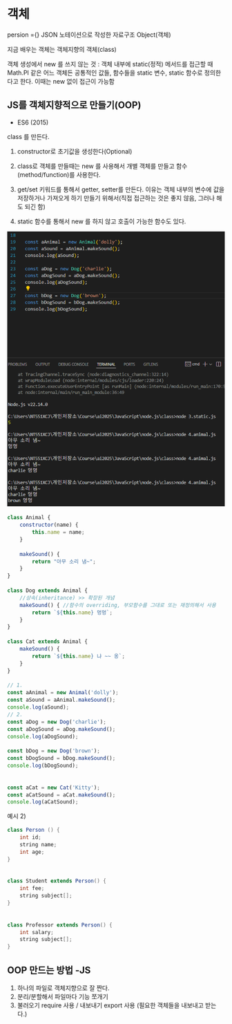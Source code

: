 # 객체

persion ={} JSON 노테이션으로 작성한 자료구조 Object(객체)

지금 배우는 객체는 객체지향의 객체(class)


객체 생성에서 new 를 쓰지 않는 것 : 객체 내부에  static(정적) 메서드를 접근할 때 
Math.PI 같은 어느 객체든 공통적인 값들, 함수들을 
static 변수, static 함수로 정의한다고 한다.
이때는 new 없이 접근이 가능함


## JS를 객체지향적으로 만들기(OOP)
- ES6 (2015)



class 를 만든다.
1. constructor로 초기값을 생성한다(Optional)
2. class로 객체를 만들때는 new 를 사용해서 개별 객체를 만들고 함수(method/function)를 사용한다.

3. get/set 키워드를 통해서 getter, setter를 만든다.
이유는 객체 내부의 변수에 값을 저장하거나 가져오게 하기 만들기 위해서(직접 접근하는 것은 좋지 않음, 그러나 해도 되긴 함)

4. static 함수를 통해서 new 를 하지 않고 호출이 가능한 함수도 있다.

![inheritance(상속)](image.png)


```JavaScript
class Animal {
    constructor(name) {
        this.name = name;
    }

    makeSound() {
        return "아무 소리 냄~";
    }
}

class Dog extends Animal {
    //상속(inheritance) >> 확장된 개념
    makeSound() { //함수의 overriding, 부모함수를 그대로 또는 재정의해서 사용
        return `${this.name} 멍멍`;
    }
}

class Cat extends Animal {
    makeSound() {
        return `${this.name} 냐 ~~ 옹`;
    }
}

// 1. 
const aAnimal = new Animal('dolly');
const aSound = aAnimal.makeSound();
console.log(aSound);
// 2.
const aDog = new Dog('charlie');
const aDogSound = aDog.makeSound();
console.log(aDogSound);

const bDog = new Dog('brown');
const bDogSound = bDog.makeSound();
console.log(bDogSound);


const aCat = new Cat('Kitty');
const aCatSound = aCat.makeSound();
console.log(aCatSound);
````



예시 2)
```Java
class Person () {
    int id;
    string name;
    int age;
}


class Student extends Person() {
    int fee;
    string subject[];
}


class Professor extends Person() {
    int salary;
    string subject[];
}


```

## OOP 만드는 방법 -JS

1. 하나의 파일로 객체지향으로 잘 짠다.
2. 분리/분할해서 파일마다 기능 쪼개기
3. 불러오기 require 사용 / 내보내기 export 사용 (필요한 객체들을 내보내고 받는다.)